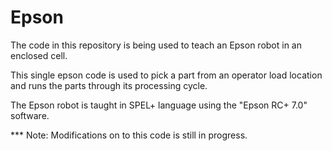 # Epson

The code in this repository is being used to teach an Epson robot in an enclosed cell. 

This single epson code is used to pick a part from an operator load location and runs the parts through its processing cycle. 

The Epson robot is taught in SPEL+ language using the "Epson RC+ 7.0" software.

*** Note: Modifications on to this code is still in progress. 
